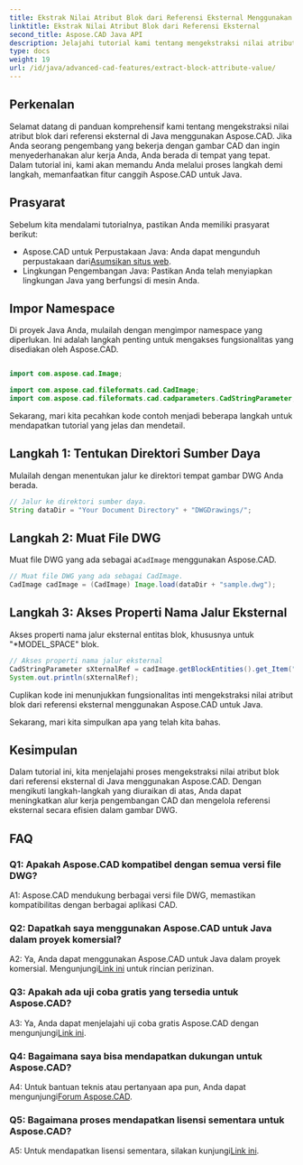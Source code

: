 ```yaml
---
title: Ekstrak Nilai Atribut Blok dari Referensi Eksternal Menggunakan Aspose.CAD Di Java
linktitle: Ekstrak Nilai Atribut Blok dari Referensi Eksternal
second_title: Aspose.CAD Java API
description: Jelajahi tutorial kami tentang mengekstraksi nilai atribut blok dari referensi eksternal DWG di Java menggunakan Aspose.CAD. Tingkatkan alur kerja pengembangan CAD Anda dengan mudah.
type: docs
weight: 19
url: /id/java/advanced-cad-features/extract-block-attribute-value/
---
```

## Perkenalan

Selamat datang di panduan komprehensif kami tentang mengekstraksi nilai atribut blok dari referensi eksternal di Java menggunakan Aspose.CAD. Jika Anda seorang pengembang yang bekerja dengan gambar CAD dan ingin menyederhanakan alur kerja Anda, Anda berada di tempat yang tepat. Dalam tutorial ini, kami akan memandu Anda melalui proses langkah demi langkah, memanfaatkan fitur canggih Aspose.CAD untuk Java.

## Prasyarat

Sebelum kita mendalami tutorialnya, pastikan Anda memiliki prasyarat berikut:

-  Aspose.CAD untuk Perpustakaan Java: Anda dapat mengunduh perpustakaan dari[Asumsikan situs web](https://releases.aspose.com/cad/java/).
- Lingkungan Pengembangan Java: Pastikan Anda telah menyiapkan lingkungan Java yang berfungsi di mesin Anda.

## Impor Namespace

Di proyek Java Anda, mulailah dengan mengimpor namespace yang diperlukan. Ini adalah langkah penting untuk mengakses fungsionalitas yang disediakan oleh Aspose.CAD.

```java

import com.aspose.cad.Image;

import com.aspose.cad.fileformats.cad.CadImage;
import com.aspose.cad.fileformats.cad.cadparameters.CadStringParameter;
```

Sekarang, mari kita pecahkan kode contoh menjadi beberapa langkah untuk mendapatkan tutorial yang jelas dan mendetail.

## Langkah 1: Tentukan Direktori Sumber Daya

Mulailah dengan menentukan jalur ke direktori tempat gambar DWG Anda berada.

```java
// Jalur ke direktori sumber daya.
String dataDir = "Your Document Directory" + "DWGDrawings/";
```

## Langkah 2: Muat File DWG

Muat file DWG yang ada sebagai a`CadImage` menggunakan Aspose.CAD.

```java
// Muat file DWG yang ada sebagai CadImage.
CadImage cadImage = (CadImage) Image.load(dataDir + "sample.dwg");
```

## Langkah 3: Akses Properti Nama Jalur Eksternal

Akses properti nama jalur eksternal entitas blok, khususnya untuk "*MODEL_SPACE" blok.

```java
// Akses properti nama jalur eksternal
CadStringParameter sXternalRef = cadImage.getBlockEntities().get_Item("*MODEL_SPACE").getXRefPathName();
System.out.println(sXternalRef);
```

Cuplikan kode ini menunjukkan fungsionalitas inti mengekstraksi nilai atribut blok dari referensi eksternal menggunakan Aspose.CAD untuk Java.

Sekarang, mari kita simpulkan apa yang telah kita bahas.

## Kesimpulan

Dalam tutorial ini, kita menjelajahi proses mengekstraksi nilai atribut blok dari referensi eksternal di Java menggunakan Aspose.CAD. Dengan mengikuti langkah-langkah yang diuraikan di atas, Anda dapat meningkatkan alur kerja pengembangan CAD dan mengelola referensi eksternal secara efisien dalam gambar DWG.

## FAQ

### Q1: Apakah Aspose.CAD kompatibel dengan semua versi file DWG?

A1: Aspose.CAD mendukung berbagai versi file DWG, memastikan kompatibilitas dengan berbagai aplikasi CAD.

### Q2: Dapatkah saya menggunakan Aspose.CAD untuk Java dalam proyek komersial?

 A2: Ya, Anda dapat menggunakan Aspose.CAD untuk Java dalam proyek komersial. Mengunjungi[Link ini](https://purchase.aspose.com/buy) untuk rincian perizinan.

### Q3: Apakah ada uji coba gratis yang tersedia untuk Aspose.CAD?

 A3: Ya, Anda dapat menjelajahi uji coba gratis Aspose.CAD dengan mengunjungi[Link ini](https://releases.aspose.com/).

### Q4: Bagaimana saya bisa mendapatkan dukungan untuk Aspose.CAD?

 A4: Untuk bantuan teknis atau pertanyaan apa pun, Anda dapat mengunjungi[Forum Aspose.CAD](https://forum.aspose.com/c/cad/19).

### Q5: Bagaimana proses mendapatkan lisensi sementara untuk Aspose.CAD?

 A5: Untuk mendapatkan lisensi sementara, silakan kunjungi[Link ini](https://purchase.aspose.com/temporary-license/).